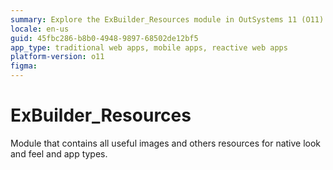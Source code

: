 ```yaml
---
summary: Explore the ExBuilder_Resources module in OutSystems 11 (O11) for native app resources and images to enhance app aesthetics and functionality.
locale: en-us
guid: 45fbc286-b8b0-4948-9897-68502de12bf5
app_type: traditional web apps, mobile apps, reactive web apps
platform-version: o11
figma:
---
```


# ExBuilder_Resources

Module that contains all useful images and others resources for native look and feel and app types.
